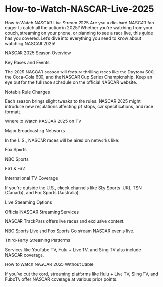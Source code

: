 # How-to-Watch-NASCAR-Live-2025
How to Watch NASCAR Live Stream 2025
Are you a die-hard NASCAR fan eager to catch all the action in 2025? Whether you're watching from your couch, streaming on your phone, or planning to see a race live, this guide has you covered. Let’s dive into everything you need to know about watching NASCAR 2025!

NASCAR 2025 Season Overview

Key Races and Events

The 2025 NASCAR season will feature thrilling races like the Daytona 500, the Coca-Cola 600, and the NASCAR Cup Series Championship. Keep an eye out for the full race schedule on the official NASCAR website.

Notable Rule Changes

Each season brings slight tweaks to the rules. NASCAR 2025 might introduce new regulations affecting pit stops, car specifications, and race formats.

Where to Watch NASCAR 2025 on TV

Major Broadcasting Networks

In the U.S., NASCAR races will be aired on networks like:

Fox Sports

NBC Sports

FS1 & FS2

International TV Coverage

If you're outside the U.S., check channels like Sky Sports (UK), TSN (Canada), and Fox Sports (Australia).

Live Streaming Options

Official NASCAR Streaming Services

NASCAR TrackPass offers live races and exclusive content.

NBC Sports Live and Fox Sports Go stream NASCAR events live.

Third-Party Streaming Platforms

Services like YouTube TV, Hulu + Live TV, and Sling TV also include NASCAR coverage.

How to Watch NASCAR 2025 Without Cable

If you’ve cut the cord, streaming platforms like Hulu + Live TV, Sling TV, and FuboTV offer NASCAR coverage at various price points.
